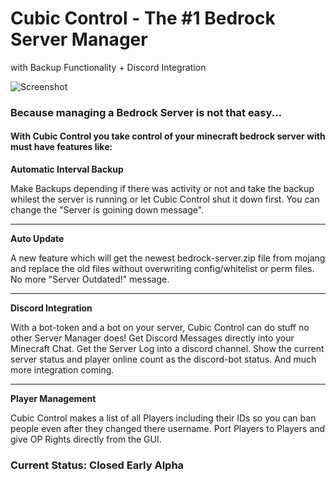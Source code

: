 # Cubic Control - The #1 Bedrock Server Manager
with Backup Functionality + Discord Integration

![Screenshot](https://media.discordapp.net/attachments/1062337655465062420/1080415787799556167/SPOILER_image.png "Working Prototype")


### Because managing a Bedrock Server is not that easy...
#### With Cubic Control you take control of your minecraft bedrock server with must have features like:


**Automatic Interval Backup**

Make Backups depending if there was activity or not and take the backup whilest the server is running or let Cubic Control shut it down first.
You can change the "Server is goining down message".

--------------------------------------------------

**Auto Update**

A new feature which will get the newest bedrock-server.zip file from mojang and replace the old files without overwriting config/whitelist or perm files.
No more "Server Outdated!" message.

--------------------------------------------------

**Discord Integration** 

With a bot-token and a bot on your server, Cubic Control can do stuff no other Server Manager does!
Get Discord Messages directly into your Minecraft Chat.
Get the Server Log into a discord channel.
Show the current server status and player online count as the discord-bot status.
And much more integration coming.

--------------------------------------------------

**Player Management** 

Cubic Control makes a list of all Players including their IDs so you can ban people even after they changed there username.
Port Players to Players and give OP Rights directly from the GUI.


### Current Status: Closed Early Alpha
